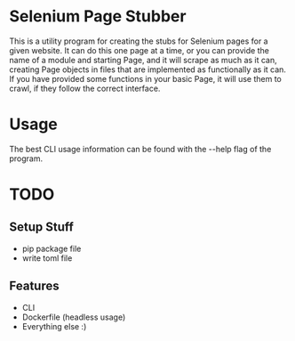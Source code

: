 Selenium Page Stubber
=====================
This is a utility program for creating the stubs for Selenium pages for
a given website.  It can do this one page at a time, or you can provide
the name of a module and starting Page, and it will scrape as much as
it can, creating Page objects in files that are implemented as
functionally as it can.  If you have provided some functions in your
basic Page, it will use them to crawl, if they follow the correct
interface.

Usage
=====
The best CLI usage information can be found with the --help flag of the
program.

TODO
====
Setup Stuff
-----------
- pip package file
- write toml file

Features
--------
- CLI
- Dockerfile (headless usage)
- Everything else :)
